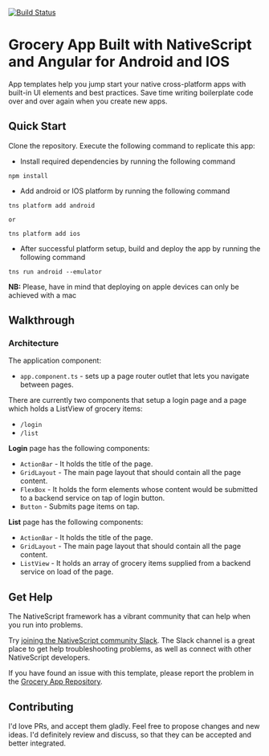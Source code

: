 [![Build Status](https://travis-ci.com/deytola/grocery-app.svg?branch=master)](https://travis-ci.com/deytola/grocery-app)
# Grocery App Built with NativeScript and Angular for Android and IOS
App templates help you jump start your native cross-platform apps with built-in UI elements and best practices. Save time writing boilerplate code over and over again when you create new apps.

## Quick Start
Clone the repository.
Execute the following command to replicate this app:

- Install required dependencies by running the following command
```
npm install
```
- Add android or IOS platform by running the following command
```
tns platform add android

or 

tns platform add ios
```
- After successful platform setup, build and deploy the app by running the following command
```
tns run android --emulator
```

**NB:** Please, have in mind that deploying on apple devices can only be achieved with a mac

## Walkthrough

### Architecture
The application component:
- `app.component.ts` - sets up a page router outlet that lets you navigate between pages.

There are currently two components that setup a login page and a page which holds a ListView of grocery items:
- `/login`
- `/list`

**Login** page has the following components:
- `ActionBar` - It holds the title of the page.
- `GridLayout` - The main page layout that should contain all the page content.
- `FlexBox` - It holds the form elements whose content would be submitted to a backend service on tap of login button.
- `Button` - Submits page items on tap.

**List** page has the following components:
- `ActionBar` - It holds the title of the page.
- `GridLayout` - The main page layout that should contain all the page content.
- `ListView` - It holds an array of grocery items supplied from a backend service on load of the page.

## Get Help
The NativeScript framework has a vibrant community that can help when you run into problems.

Try [joining the NativeScript community Slack](http://developer.telerik.com/wp-login.php?action=slack-invitation). The Slack channel is a great place to get help troubleshooting problems, as well as connect with other NativeScript developers.

If you have found an issue with this template, please report the problem in the [Grocery App Repository](https://github.com/deytola/grocery-app/issues).

## Contributing

I'd love PRs, and accept them gladly. Feel free to propose changes and new ideas. I'd definitely review and discuss, so that they can be accepted and better integrated.
